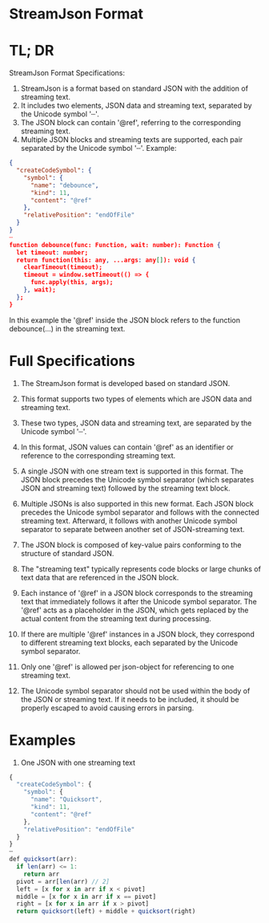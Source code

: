 # StreamJson Format 

# TL; DR

StreamJson Format Specifications:
1. StreamJson is a format based on standard JSON with the addition of streaming text.
2. It includes two elements, JSON data and streaming text, separated by the Unicode symbol '┄'.
3. The JSON block can contain '@ref', referring to the corresponding streaming text.
4. Multiple JSON blocks and streaming texts are supported, each pair separated by the Unicode symbol '┄'.
Example:
```json
{
  "createCodeSymbol": {
    "symbol": {
      "name": "debounce",
      "kind": 11,
      "content": "@ref"
    },
    "relativePosition": "endOfFile"
  }
}
┄
function debounce(func: Function, wait: number): Function {
  let timeout: number;
  return function(this: any, ...args: any[]): void {
    clearTimeout(timeout);
    timeout = window.setTimeout(() => {
      func.apply(this, args);
    }, wait);
  };
}
```
In this example the '@ref' inside the JSON block refers to the function debounce(...) in the streaming text.

# Full Specifications

1. The StreamJson format is developed based on standard JSON. 

2. This format supports two types of elements which are JSON data and streaming text. 

3. These two types, JSON data and streaming text, are separated by the Unicode symbol '┄'.

4. In this format, JSON values can contain '@ref' as an identifier or reference to the corresponding streaming text.

5. A single JSON with one stream text is supported in this format. The JSON block precedes the Unicode symbol separator (which separates JSON and streaming text) followed by the streaming text block.

6. Multiple JSONs is also supported in this new format. Each JSON block precedes the Unicode symbol separator and follows with the connected streaming text. Afterward, it follows with another Unicode symbol separator to separate between another set of JSON-streaming text.

7. The JSON block is composed of key-value pairs conforming to the structure of standard JSON. 

8. The "streaming text" typically represents code blocks or large chunks of text data that are referenced in the JSON block.

9. Each instance of '@ref' in a JSON block corresponds to the streaming text that immediately follows it after the Unicode symbol separator. The '@ref' acts as a placeholder in the JSON, which gets replaced by the actual content from the streaming text during processing.

10. If there are multiple '@ref' instances in a JSON block, they correspond to different streaming text blocks, each separated by the Unicode symbol separator.

11. Only one '@ref' is allowed per json-object for referencing to one streaming text.

12. The Unicode symbol separator should not be used within the body of the JSON or streaming text. If it needs to be included, it should be properly escaped to avoid causing errors in parsing.

# Examples

1. One JSON with one streaming text

```javascript
{
  "createCodeSymbol": {
    "symbol": {
      "name": "Quicksort",
      "kind": 11,
      "content": "@ref"
    },
    "relativePosition": "endOfFile"
  }
}
┄
def quicksort(arr):
  if len(arr) <= 1:
    return arr
  pivot = arr[len(arr) // 2]
  left = [x for x in arr if x < pivot]
  middle = [x for x in arr if x == pivot]
  right = [x for x in arr if x > pivot]
  return quicksort(left) + middle + quicksort(right)
```
